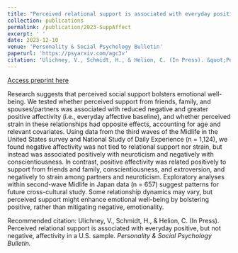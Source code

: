 ```yaml
---
title: "Perceived relational support is associated with everyday positive, but not negative, affectivity in a U.S. sample."
collection: publications
permalink: /publication/2023-SuppAffect
excerpt: ' '
date: 2023-12-10
venue: 'Personality & Social Psychology Bulletin'
paperurl: 'https://psyarxiv.com/agc3v'
citation: 'Ulichney, V., Schmidt, H., & Helion, C. (In Press). &quot;Perceived relational support is associated with everyday positive, but not negative, affectivity in a U.S. sample.&quot; <i>In Press, Personality & Social Psychology Bulletin.</i>.'
---
```


[Access preprint here](https://psyarxiv.com/agc3v)

Research suggests that perceived social support bolsters emotional well-being. We tested whether perceived support from friends, family, and spouses/partners was associated with reduced negative and greater positive affectivity (i.e., everyday affective baseline), and whether perceived strain in these relationships had opposite effects, accounting for age and relevant covariates. Using data from the third waves of the Midlife in the United States survey and National Study of Daily Experience (n = 1,124), we found negative affectivity was not tied to relational support nor strain, but instead was associated positively with neuroticism and negatively with conscientiousness. In contrast, positive affectivity was related positively to support from friends and family, conscientiousness, and extroversion, and negatively to strain among partners and neuroticism. Exploratory analyses within second-wave Midlife in Japan data (n = 657) suggest patterns for future cross-cultural study. Some relationship dynamics may vary, but perceived support might enhance emotional well-being by bolstering positive, rather than mitigating negative, emotionality.

Recommended citation: Ulichney, V., Schmidt, H., & Helion, C. (In Press). Perceived relational support is associated with everyday positive, but not negative, affectivity in a U.S. sample. *Personality & Social Psychology Bulletin.*
